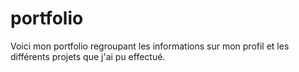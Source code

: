 # portfolio
Voici mon portfolio regroupant les informations sur mon profil et les différents projets que j'ai pu effectué.
